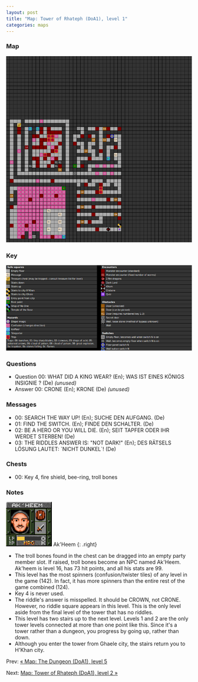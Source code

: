 ```yaml
---
layout: post
title: "Map: Tower of Rhateph (DoA1), level 1"
categories: maps
---
```


### Map

![Dungeons of Avalon, tower level 1 map](../images/doa1-t1.png "Tower level 1 map")

### Key

![Dungeons of Avalon, map key](../images/doa1-key.png "Map key")

### Questions

* Question 00: WHAT DID A KING WEAR? (En);
      WAS IST EINES K&Ouml;NIGS INSIGNIE ? (De) _(unused)_
* Answer 00: CRONE (En);
      KRONE (De) _(unused)_

### Messages

* 00: SEARCH THE WAY UP! (En);
      SUCHE DEN AUFGANG. (De)
* 01: FIND THE SWITCH. (En);
      FINDE DEN SCHALTER. (De)
* 02: BE A HERO OR YOU WILL DIE. (En);
      SEIT TAPFER ODER IHR WERDET STERBEN! (De)
* 03: THE RIDDLES ANSWER IS:  "NOT DARK!" (En);
      DES R&Auml;TSELS L&Ouml;SUNG LAUTET: &#96;NICHT DUNKEL&#96;! (De)

### Chests

* 00: Key 4, fire shield, bee-ring, troll bones

### Notes

![Ak'Heem](../images/npc_akheem.png "Ak'Heem")
Ak'Heem
{: .right}

* The troll bones found in the chest can be dragged into an empty party member
  slot. If raised, troll bones become an NPC named Ak'Heem. Ak'heem is level 16,
  has 73 hit points, and all his stats are 99.
* This level has the most spinners (confusion/twister tiles)
  of any level in the game (142).
  In fact, it has more spinners than the entire rest of the game
  combined (124).
* Key 4 is never used.
* The riddle's answer is misspelled. It should be CROWN, not CRONE.
  However, no riddle square appears in this level.
  This is the only level aside from the final level of the tower
  that has no riddles.
* This level has two stairs up to the next level.
  Levels 1 and 2 are the only tower levels connected at more than
  one point like this.
  Since it's a tower rather than a dungeon, you progress
  by going up, rather than down.
* Although you enter the tower from Ghaele city, the stairs return you to H'Khan
  city.

Prev: [&laquo; Map: The Dungeon (DoA1), level 5](doa1-dungeon5.html)

Next: [Map: Tower of Rhateph (DoA1), level 2 &raquo;](doa1-tower2.html)
